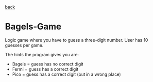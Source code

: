 [back](../../)
# Bagels-Game
Logic game where you have to guess a three-digit number.
User has 10 guesses per game.

The hints the program gives you are:
- Bagels = guess has no correct digit
- Fermi  = guess has a correct digit
- Pico   = guess has a correct digit (but in a wrong place)


